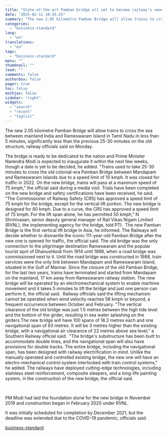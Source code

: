 ```yaml
---
title: "State-of-the-art Pamban bridge all set to become railway's newest marvel"
date: "2025-02-11 10:35:25"
summary: "The new 2.05 kilometre Pamban Bridge will allow trains to cross the sea between mainland India and Rameswaram Island in Tamil Nadu in less than 5 minutes, significantly less than the previous 25-30 minutes on the old structure, railway officials said on Monday. The bridge is ready to be dedicated..."
categories:
  - "business-standard"
lang:
  - "en"
translations:
  - "en"
tags:
  - "business-standard"
menu: ""
thumbnail: ""
lead: ""
comments: false
authorbox: false
pager: true
toc: false
mathjax: false
sidebar: "right"
widgets:
  - "search"
  - "recent"
  - "taglist"
---
```


The new 2.05 kilometre Pamban Bridge will allow trains to cross the sea between mainland India and Rameswaram Island in Tamil Nadu in less than 5 minutes, significantly less than the previous 25-30 minutes on the old structure, railway officials said on Monday.

The bridge is ready to be dedicated to the nation and Prime Minister Narendra Modi is expected to inaugurate it within the next few weeks, though a date is yet to be decided, he added. "Trains used to take 25-30 minutes to cross the old colonial-era Pamban Bridge between Mandapam and Rameswaram Islands due to a speed limit of 10 kmph. It was closed for traffic in 2022. On the new bridge, trains will pass at a maximum speed of 75 kmph," the official said during a media visit. Trials have been completed on the new bridge and safety certifications have been received, he said. 
"The Commissioner of Railway Safety (CRS) has approved a speed limit of 75 kmph for the bridge, except for the vertical lift portion. The new bridge is designed for 80 kmph. Due to a curve, the CRS has approved a speed limit of 75 kmph. For the lift span alone, he has permitted 50 kmph," N Shrinivasan, senior deputy general manager of Rail Vikas Nigam Limited (RVNL), the implementing agency for the bridge, told PTI. 
The new Pamban Bridge is the first vertical lift bridge in Asia, he informed. The Railways will decide whether to dismantle the iconic 111-year-old Pamban Bridge after the new one is opened for traffic, the official said. The old bridge was the only connection to the pilgrimage destination Rameswaram and the popular tourist spot of Dhanushkodi from 1914 until 1988, when a road bridge was commissioned next to it. Until the road bridge was constructed in 1988, train services were the only link between Mandapam and Rameswaram Island, situated in the Gulf of Mannar. Since the closure of the old Pamban Bridge, for the last two years, trains have terminated and started from Mandapam on the mainland, 17 km away from Rameswaram railway station. The new bridge will be operated by an electromechanical system to enable maritime movement and it takes 5 minutes to lift the bridge and just one person can perform it, the official said. 
Railway officials said the lifting mechanism cannot be operated when wind velocity reaches 58 kmph or beyond, a frequent occurrence between October and February. "The vertical clearance of the old bridge was just 1.5 metres between the high tide level and the bottom of the girder, resulting in sea water splashing on the girders.The new bridge will have 100 spans of 18.3 metres each and one navigational span of 63 metres. It will be 3 metres higher than the existing bridge, with a navigational air clearance of 22 metres above sea level," a Southern Railway official said. 
"The bridge's substructure has been built to accommodate double lines, and the navigational span will also have provisions for double tracks. The entire bridge, including the navigational span, has been designed with railway electrification in mind. Unlike the manually operated and controlled existing bridge, the new one will have an electro-mechanical control system interlocked with train control systems," he added. The railways have deployed cutting-edge technologies, including stainless steel reinforcement, composite sleepers, and a long-life painting system, in the construction of the new bridge, the official said.

 

PM Modi had laid the foundation stone for the new bridge in November 2019 and construction began in February 2020 under RVNL.

It was initially scheduled for completion by December 2021, but the deadline was extended due to the COVID-19 pandemic, officials said.

[business-standard](https://www.business-standard.com/india-news/state-of-the-art-pamban-bridge-all-set-to-become-railway-s-newest-marvel-125021001540_1.html)
